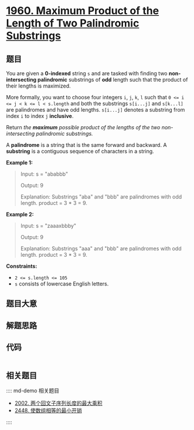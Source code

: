# [1960. Maximum Product of the Length of Two Palindromic Substrings](https://leetcode.com/problems/maximum-product-of-the-length-of-two-palindromic-substrings/)

## 题目

You are given a **0-indexed** string `s` and are tasked with finding two
**non-intersecting palindromic** substrings of **odd** length such that the
product of their lengths is maximized.

More formally, you want to choose four integers `i`, `j`, `k`, `l` such that
`0 <= i <= j < k <= l < s.length` and both the substrings `s[i...j]` and
`s[k...l]` are palindromes and have odd lengths. `s[i...j]` denotes a
substring from index `i` to index `j` **inclusive**.

Return _the **maximum** possible product of the lengths of the two non-
intersecting palindromic substrings._

A **palindrome** is a string that is the same forward and backward. A
**substring** is a contiguous sequence of characters in a string.



**Example 1:**

> Input: s = "ababbb"
> 
> Output: 9
> 
> Explanation: Substrings "aba" and "bbb" are palindromes with odd length. product = 3 * 3 = 9.

**Example 2:**

> Input: s = "zaaaxbbby"
> 
> Output: 9
> 
> Explanation: Substrings "aaa" and "bbb" are palindromes with odd length. product = 3 * 3 = 9.

**Constraints:**

  * `2 <= s.length <= 105`
  * `s` consists of lowercase English letters.


## 题目大意

## 解题思路

## 代码

```javascript

```

## 相关题目

:::: md-demo 相关题目
- [2002. 两个回文子序列长度的最大乘积](https://leetcode.com/problems/maximum-product-of-the-length-of-two-palindromic-subsequences)
- [2448. 使数组相等的最小开销](https://leetcode.com/problems/minimum-cost-to-make-array-equal)

::::
